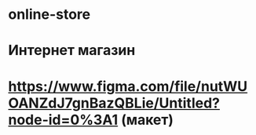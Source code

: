 # online-store

# Интернет магазин

# https://www.figma.com/file/nutWUOANZdJ7gnBazQBLie/Untitled?node-id=0%3A1 (макет)
